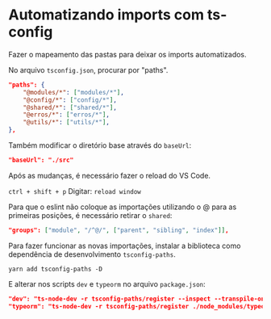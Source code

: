 # Automatizando imports com ts-config

Fazer o mapeamento das pastas para deixar os imports automatizados.

No arquivo `tsconfig.json`, procurar por "paths".
```json
"paths": {
    "@modules/*": ["modules/*"],
    "@config/*": ["config/*"],
    "@shared/*": ["shared/*"],
    "@erros/*": ["erros/*"],
    "@utils/*": ["utils/*"],
},
```

Também modificar o diretório base através do `baseUrl`:
```json
"baseUrl": "./src"
```

Após as mudanças, é necessário fazer o reload do VS Code.

`ctrl + shift + p`
Digitar: `reload window`

Para que o eslint não coloque as importações utilizando o @ para as primeiras posições, é necessário retirar o `shared`:
```json
"groups": ["module", "/^@/", ["parent", "sibling", "index"]],
```

Para fazer funcionar as novas importações, instalar a biblioteca como dependência de desenvolvimento `tsconfig-paths`.
```shell
yarn add tsconfig-paths -D
```

E alterar nos scripts `dev` e `typeorm` no arquivo `package.json`:
```json
"dev": "ts-node-dev -r tsconfig-paths/register --inspect --transpile-only --ignore-watch node_modules --respawn src/server.ts",
"typeorm": "ts-node-dev -r tsconfig-paths/register ./node_modules/typeorm/cli",
```